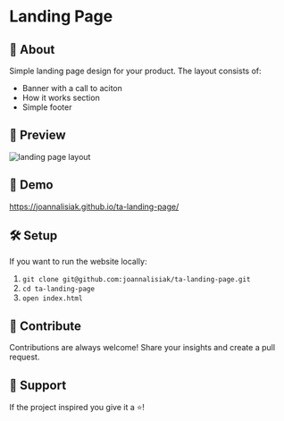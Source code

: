 # Landing Page
## :book: About
Simple landing page design for your product. The layout consists of: 
- Banner with a call to aciton
- How it works section
- Simple footer
## :monocle_face: Preview
![landing page layout](https://user-images.githubusercontent.com/62613184/116443481-00425b00-a854-11eb-804e-7da6bac27370.png)
## :rocket: Demo
https://joannalisiak.github.io/ta-landing-page/
## :hammer_and_wrench: Setup
If you want to run the website locally:
1. `git clone git@github.com:joannalisiak/ta-landing-page.git`
2. `cd ta-landing-page`
3. `open index.html`
## :muscle: Contribute
Contributions are always welcome! Share your insights and create a pull request.
## :pray: Support
If the project inspired you give it a ⭐️!
